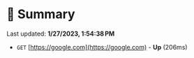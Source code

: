 # 📖 Summary
Last updated: **1/27/2023, 1:54:38 PM**

- `GET` [https://google.com](https://google.com) - **Up** (206ms)
